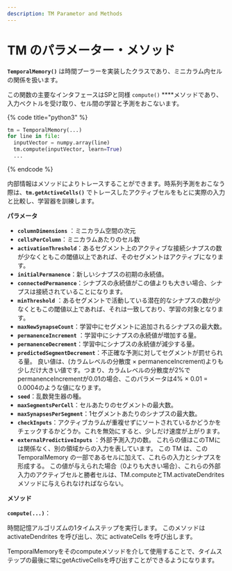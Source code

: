 ```yaml
---
description: TM Parametor and Methods
---
```


# TM のパラメーター・メソッド

**`TemporalMemory()`** は時間プーラーを実装したクラスであり、ミニカラム内セルの関係を扱います。

この関数の主要なインタフェースはSPと同様 `compute()` ****メソッドであり、入力ベクトルを受け取り、セル間の学習と予測をおこないます。

{% code title="python3" %}
```python
tm = TemporalMemory(...)
for line in file:
  inputVector = numpy.array(line)
  tm.compute(inputVector, learn=True)
  ...
```
{% endcode %}

内部情報はメソッドによりトレースすることができます。時系列予測をおこなう際は、**`tm.getActiveCells()`** でトレースしたアクティブセルをもとに実際の入力と比較し、学習器を訓練します。

**パラメータ**

* **`columnDimensions`** ：ミニカラム空間の次元
* **`cellsPerColumn`**：ミニカラムあたりのセル数
* **`activationThreshold`**：あるセグメント上のアクティブな接続シナプスの数が少なくともこの閾値以上であれば、そのセグメントはアクティブになります。
* **`initialPermanence`**：新しいシナプスの初期の永続値。
* **`connectedPermanence`**：シナプスの永続値がこの値よりも大きい場合、シナプスは接続されていることになります。
* **`minThreshold`** ：あるセグメントで活動している潜在的なシナプスの数が少なくともこの閾値以上であれば、それは一致しており、学習の対象となります。
* **`maxNewSynapseCount`**：学習中にセグメントに追加されるシナプスの最大数。
* **`permanenceIncrement`** ：学習中にシナプスの永続値が増加する量。
* **`permanenceDecrement`**：学習中にシナプスの永続値が減少する量。
* **`predictedSegmentDecrement`**：不正確な予測に対してセグメントが罰せられる量。 良い値は、\(カラムレベルの分散度 × permanenceIncrement\)よりも少しだけ大きい値です。つまり、カラムレベルの分散度が2%で permanenceIncrementが0.01の場合、このパラメータは4% × 0.01 = 0.0004のような値になります。
* **`seed`**：乱数発生器の種。
* **`maxSegmentsPerCell`**：セルあたりのセグメントの最大数。
* **`maxSynapsesPerSegment`**：1セグメントあたりのシナプスの最大数。
* **`checkInputs`**：アクティブカラムが重複せずにソートされているかどうかをチェックするかどうか。これを無効にすると、少しだけ速度が上がります。
* **`externalPredictiveInputs`** ：外部予測入力の数。 これらの値はこのTMには関係なく、別の領域からの入力を表しています。 この TM は、この TemporalMemory の一部であるセルに加えて、これらの入力とシナプスを形成する。 この値が与えられた場合（0よりも大きい場合）、これらの外部入力のアクティブセルと勝者セルは、TM.computeとTM.activateDendritesメソッドに与えられなければならない。

**メソッド**

**`compute(...)`**：

時間記憶アルゴリズムの1タイムステップを実行します。 このメソッドは activateDendrites を呼び出し、次に activateCells を呼び出します。

TemporalMemoryをそのcomputeメソッドを介して使用することで、タイムステップの最後に常にgetActiveCellsを呼び出すことができるようになります。

